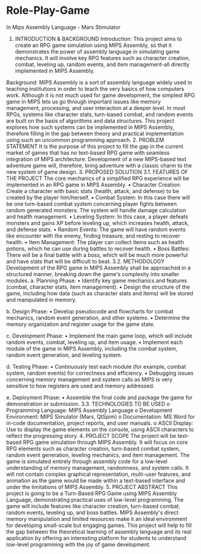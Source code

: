 # Role-Play-Game
In Mips Assembly Language - Mars Stimulator

1.	INTRODUCTION & BACKGROUND
Introduction:
This project aims to create an RPG game simulation using MIPS Assembly, so that it demonstrates the power of assembly language in simulating game mechanics. It will involve key RPG features such as character creation, combat, leveling up, random events, and item management-all directly implemented in MIPS Assembly.
 
Background:
MIPS Assembly is a sort of assembly language widely used in teaching institutions in order to teach the very basics of how computers work. Although it is not much used for game development, the simplest RPG game in MIPS lets us go through important issues like memory management, processing, and user interaction at a deeper level.
In most RPGs, systems like character stats, turn-based combat, and random events are built on the basis of algorithms and data structures. This project explores how such systems can be implemented in MIPS Assembly, therefore filling in the gap between theory and practical implementation using such an uncommon programming approach.
2.	PROBLEM STATEMENT
It is the purpose of this project to fill the gap in the current market of games that has no text-based RPG game with seamless integration of MIPS architecture. Development of a new MIPS-based text adventure game will, therefore, bring adventure with a classic charm to the new system of game design.
3.	PROPOSED SOLUTION
3.1. FEATURES OF THE PROJECT 
The core mechanics of a simplified RPG experience will be implemented in an RPG game in MIPS Assembly.
•	Character Creation: Create a character with basic stats (health, attack, and defense) to be created by the player him/herself.
•	Combat System: In this case there will be one turn-based combat system concerning player fights between random generated monsters. The system will handle damage calculation and health management.
•	Leveling System: In this case, a player defeats monsters and gains XP before leveling up, which increases health, attack, and defense stats.
•	Random Events: The game will have random events like encounter with the enemy, finding treasure, and resting to recover health.
•	Item Management: The player can collect items such as health potions, which he can use during battles to recover health.
•	Boss Battles: There will be a final battle with a boss, which will be much more powerful and have stats that will be difficult to beat.
3.2. METHODOLOGY 
Development of the RPG game in MIPS Assembly shall be approached in a structured manner, breaking down the game's complexity into smaller modules.
a.	Planning Phase:
•	Identify key game mechanics and features (combat, character stats, item management).
•	Design the structure of the game, including how data (such as character stats and items) will be stored and manipulated in memory.

b.	Design Phase:
•	Develop pseudocode and flowcharts for combat mechanics, random event generation, and other systems.
•	Determine the memory organization and register usage for the game state.

c.	Development Phase:
•	Implement the main game loop, which will include random events, combat, leveling up, and item usage.
•	Implement each module of the game in MIPS Assembly, including the combat system, random event generation, and leveling system.

d.	Testing Phase:
•	Continuously test each module (for example, combat system, random events) for correctness and efficiency.
•	Debugging issues concerning memory management and system calls as MIPS is very sensitive to how registers are used and memory addressed.

e.	Deployment Phase:
•	Assemble the final code and package the game for demonstration or submission.
3.3. TECHNOLOGIES TO BE USED
o	Programming Language: MIPS Assembly Language
o	Development Environment: MIPS Simulator (Mars, QtSpim)
o	Documentation: MS Word for in-code documentation, project reports, and user manuals.
o	ASCII Display: Use to display the game elements on the console, using ASCII characters to reflect the progressing story.
4.	PROJECT SCOPE
The project will be text-based RPG game simulation through MIPS Assembly. It will focus on core RPG elements such as character creation, turn-based combat system, random event generation, leveling mechanics, and item management. The game is simulated entirely through assembly code for a low-level understanding of memory management, randomness, and system calls. It will not contain complex graphical representation, multi-user features, and animation as the game would be made within a text-based interface and under the limitations of MIPS Assembly.
5.	PROJECT ABSTRACT
This project is going to be a Turn-Based RPG Game using MIPS Assembly Language, demonstrating practical uses of low-level programming. The game will include features like character creation, turn-based combat, random events, leveling up, and boss battles. MIPS Assembly's direct memory manipulation and limited resources make it an ideal environment for developing small-scale but engaging games. This project will help to fill the gap between the theoretical learning of assembly language and its real application by offering an interesting platform for students to understand low-level programming with the joy of game development.
